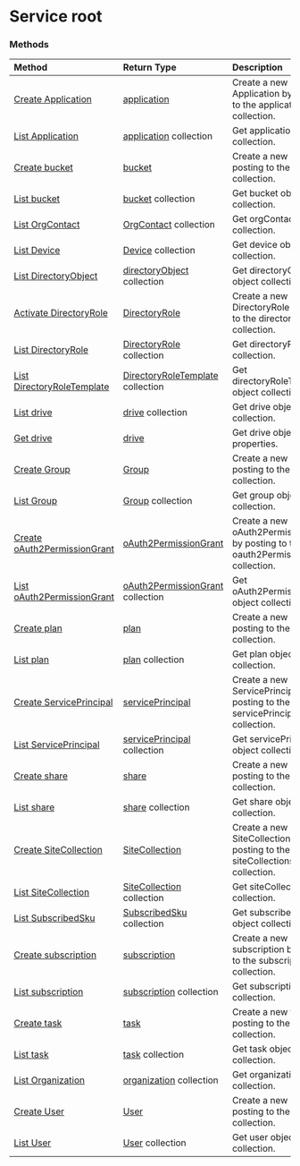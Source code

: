 # Service root


### Methods

| Method		   | Return Type	|Description|
|:---------------|:--------|:----------|
|[Create Application](../api/application_post_applications.md) |[application](application.md)| Create a new Application by posting to the applications collection.|
|[List Application](../api/application_list.md) | [application](application.md) collection |Get application object collection. |
|[Create bucket](../api/bucket_post_buckets.md) |[bucket](bucket.md)| Create a new bucket by posting to the buckets collection.|
|[List bucket](../api/bucket_list.md) | [bucket](bucket.md) collection |Get bucket object collection. |
|[List OrgContact](../api/orgcontact_list.md) | [OrgContact](orgcontact.md) collection |Get orgContact object collection. |
|[List Device](../api/device_list.md) | [Device](device.md) collection |Get device object collection. |
|[List DirectoryObject](../api/directoryobject_list.md) | [directoryObject](directoryobject.md) collection |Get directoryObject object collection. |
|[Activate DirectoryRole](../api/directoryrole_post_directoryroles.md) |[DirectoryRole](directoryrole.md)| Create a new DirectoryRole by posting to the directoryRoles collection.|
|[List DirectoryRole](../api/directoryrole_list.md) | [DirectoryRole](directoryrole.md) collection |Get directoryRole object collection. |
|[List DirectoryRoleTemplate](../api/directoryroletemplate_list.md) | [DirectoryRoleTemplate](directoryroletemplate.md) collection |Get directoryRoleTemplate object collection. |
|[List drive](../api/drive_list.md) | [drive](drive.md) collection |Get drive object collection. |
|[Get drive](../api/drive_get.md) | [drive](drive.md)  |Get drive object properties. |
|[Create Group](../api/group_post_groups.md) |[Group](group.md)| Create a new Group by posting to the groups collection.|
|[List Group](../api/group_list.md) | [Group](group.md) collection |Get group object collection. |
|[Create oAuth2PermissionGrant](../api/oauth2permissiongrant_post_oauth2permissiongrants.md) |[oAuth2PermissionGrant](oauth2permissiongrant.md)| Create a new oAuth2PermissionGrant by posting to the oauth2PermissionGrants collection.|
|[List oAuth2PermissionGrant](../api/oauth2permissiongrant_list.md) | [oAuth2PermissionGrant](oauth2permissiongrant.md) collection |Get oAuth2PermissionGrant object collection. |
|[Create plan](../api/plan_post_plans.md) |[plan](plan.md)| Create a new plan by posting to the plans collection.|
|[List plan](../api/plan_list.md) | [plan](plan.md) collection |Get plan object collection. |
|[Create ServicePrincipal](../api/serviceprincipal_post_serviceprincipals.md) |[servicePrincipal](serviceprincipal.md)| Create a new ServicePrincipal by posting to the servicePrincipals collection.|
|[List ServicePrincipal](../api/serviceprincipal_list.md) | [servicePrincipal](serviceprincipal.md) collection |Get servicePrincipal object collection. |
|[Create share](../api/share_post_shares.md) |[share](share.md)| Create a new share by posting to the shares collection.|
|[List share](../api/share_list.md) | [share](share.md) collection |Get share object collection. |
|[Create SiteCollection](../api/sitecollection_post_sitecollections.md) |[SiteCollection](sitecollection.md)| Create a new SiteCollection by posting to the siteCollections collection.|
|[List SiteCollection](../api/sitecollection_list.md) | [SiteCollection](sitecollection.md) collection |Get siteCollection object collection. |
|[List SubscribedSku](../api/subscribedsku_list.md) | [SubscribedSku](subscribedsku.md) collection |Get subscribedSku object collection. |
|[Create subscription](../api/subscription_post_subscriptions.md) |[subscription](subscription.md)| Create a new subscription by posting to the subscriptions collection.|
|[List subscription](../api/subscription_list.md) | [subscription](subscription.md) collection |Get subscription object collection. |
|[Create task](../api/task_post_tasks.md) |[task](task.md)| Create a new task by posting to the tasks collection.|
|[List task](../api/task_list.md) | [task](task.md) collection |Get task object collection. |
|[List Organization](../api/organization_list.md) | [organization](organization.md) collection |Get organization object collection. |
|[Create User](../api/user_post_users.md) |[User](user.md)| Create a new User by posting to the users collection.|
|[List User](../api/user_list.md) | [User](user.md) collection |Get user object collection. |

<!-- uuid: 8fcb5dbc-d5aa-4681-8e31-b001d5168d79
2015-10-25 14:57:30 UTC -->
<!-- {
  "type": "#page.annotation",
  "description": "Service root",
  "keywords": "",
  "section": "documentation",
  "tocPath": ""
}-->